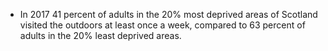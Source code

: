 
* In 2017 41 percent of adults in the 20% most deprived areas of Scotland visited the outdoors at least once a week, compared to 63 percent of
adults in the 20% least deprived areas.


